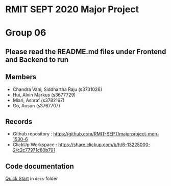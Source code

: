 # RMIT SEPT 2020 Major Project

# Group 06

## Please read the README.md files under Frontend and Backend to run 

## Members
* Chandra Vani, Siddhartha Raju (s3731026)
* Hui, Alvin Markus (s3677729)
* Miari, Ashraf (s3782197)
* Go, Anson (s3767707)

## Records

* Github repository : https://github.com/RMIT-SEPT/majorproject-mon-1530-6
* ClickUp Workspace : https://share.clickup.com/b/h/6-13225000-2/c2c77971c80b791


## Code documentation

[Quick Start](/docs/README.md) in `docs` folder
